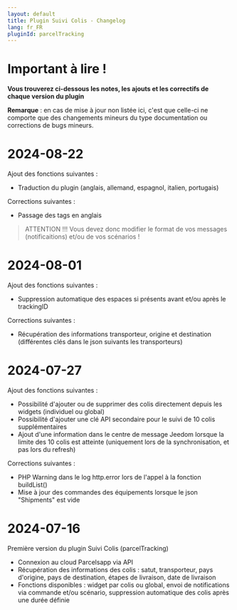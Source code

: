 ```yaml
---
layout: default
title: Plugin Suivi Colis - Changelog
lang: fr_FR
pluginId: parcelTracking
---
```


# Important à lire !

**Vous trouverez ci-dessous les notes, les ajouts et les correctifs de chaque version du plugin**

**Remarque** : en cas de mise à jour non listée ici, c'est que celle-ci ne comporte que des changements mineurs du type documentation ou corrections de bugs mineurs.


# 2024-08-22

Ajout des fonctions suivantes :
 - Traduction du plugin (anglais, allemand, espagnol, italien, portugais)

Corrections suivantes :
 - Passage des tags en anglais

> ATTENTION !!!
> Vous devez donc modifier le format de vos messages (notificaitions) et/ou de vos scénarios !


# 2024-08-01

Ajout des fonctions suivantes :
 - Suppression automatique des espaces si présents avant et/ou après le trackingID

Corrections suivantes :
 - Récupération des informations transporteur, origine et destination (différentes clés dans le json suivants les transporteurs)


# 2024-07-27

Ajout des fonctions suivantes :
 - Possibilité d'ajouter ou de supprimer des colis directement depuis les widgets (individuel ou global)
 - Possibilité d'ajouter une clé API secondaire pour le suivi de 10 colis supplémentaires
 - Ajout d'une information dans le centre de message Jeedom lorsque la limite des 10 colis est atteinte (uniquement lors de la synchronisation, et pas lors du refresh)

Corrections suivantes :
 - PHP Warning dans le log http.error lors de l'appel à la fonction buildList()
 - Mise à jour des commandes des équipements lorsque le json "Shipments" est vide


# 2024-07-16

Première version du plugin Suivi Colis (parcelTracking)
 - Connexion au cloud Parcelsapp via API
 - Récupération des informations des colis : satut, transporteur, pays d'origine, pays de destination, étapes de livraison, date de livraison
 - Fonctions disponibles : widget par colis ou global, envoi de notifications via commande et/ou scénario, suppression automatique des colis après une durée définie

  